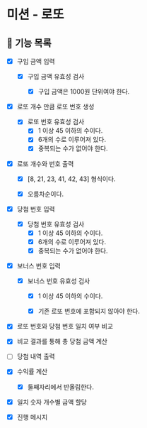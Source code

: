 # 미션 - 로또
## 🚀 기능 목록

- [X] 구입 금액 입력
  - [X] 구입 금액 유효성 검사
    - [X] 구입 금액은 1000원 단위여야 한다.


- [X] 로또 개수 만큼 로또 번호 생성
  - [X] 로또 번호 유효성 검사
    - [X] 1 이상 45 이하의 수이다.
    - [X] 6개의 수로 이루어져 있다.
    - [X] 중복되는 수가 없어야 한다.

- [X] 로또 개수와 번호 출력
  - [X] [8, 21, 23, 41, 42, 43] 형식이다.
  - [X] 오름차순이다.


- [X] 당첨 번호 입력
  - [X] 당첨 번호 유효성 검사
    - [X] 1 이상 45 이하의 수이다.
    - [X] 6개의 수로 이루어져 있다.
    - [X] 중복되는 수가 없어야 한다.
- [X] 보너스 번호 입력
  - [X] 보너스 번호 유효성 검사
    - [X] 1 이상 45 이하의 수이다.
    - [X] 기존 로또 번호에 포함되지 않아야 한다.


- [X] 로또 번호와 당첨 번호 일치 여부 비교
- [X] 비교 결과를 통해 총 당첨 금액 계산
- [ ] 당첨 내역 출력


- [X] 수익률 계산
  - [X] 둘째자리에서 반올림한다.


- [X] 일치 숫자 개수별 금액 할당

- [X] 진행 메시지